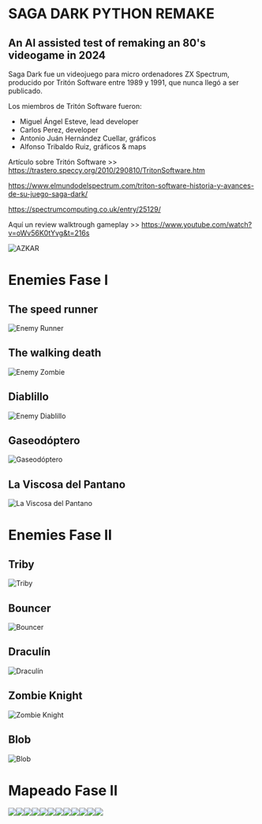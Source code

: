 # SAGA DARK PYTHON REMAKE
## An AI assisted test of remaking an 80's videogame in 2024

Saga Dark fue un videojuego para micro ordenadores ZX Spectrum, producido por Tritón Software entre 1989 y 1991, que nunca llegó a ser publicado.

Los miembros de Tritón Software fueron:

- Miguel Ángel Esteve, lead developer
- Carlos Perez, developer
- Antonio Juán Hernández Cuellar, gráficos
- Alfonso Tribaldo Ruiz, gráficos & maps

Artículo sobre Tritón Software >> https://trastero.speccy.org/2010/290810/TritonSoftware.htm

https://www.elmundodelspectrum.com/triton-software-historia-y-avances-de-su-juego-saga-dark/

https://spectrumcomputing.co.uk/entry/25129/

Aquí un review walktrough gameplay >> https://www.youtube.com/watch?v=oWv56K0tYvg&t=216s


![AZKAR](https://github.com/villenero/sagadark/blob/main/bitmaps/azkar/personaje_right_idle_1.png?raw=true)

# Enemies Fase I
## The speed runner
![Enemy Runner](https://github.com/villenero/sagadark/blob/main/bitmaps/gifs/enemy-runner.gif?raw=true)

## The walking death
![Enemy Zombie](https://github.com/villenero/sagadark/blob/main/bitmaps/gifs/enemy-zombie.gif?raw=true)

## Diablillo
![Enemy Diablillo](https://github.com/villenero/sagadark/blob/main/bitmaps/gifs/enemy-little-devil.gif?raw=true)

## Gaseodóptero
![Gaseodóptero](https://github.com/villenero/sagadark/blob/main/bitmaps/gifs/enemy-flying-ass.gif?raw=true)

## La Viscosa del Pantano
![La Viscosa del Pantano](https://github.com/villenero/sagadark/blob/main/bitmaps/gifs/enemy-viscosa.gif?raw=true)

# Enemies Fase II

## Triby
![Triby](https://github.com/villenero/sagadark/blob/main/bitmaps/gifs/enemy-triby.gif?raw=true)

## Bouncer
![Bouncer](https://github.com/villenero/sagadark/blob/main/bitmaps/gifs/enemy-bouncer.gif?raw=true)

## Draculín
![Draculín](https://github.com/villenero/sagadark/blob/main/bitmaps/gifs/enemy-bat.gif?raw=true)

## Zombie Knight
![Zombie Knight](https://github.com/villenero/sagadark/blob/main/bitmaps/gifs/enemy-knight.gif?raw=true)

## Blob
![Blob](https://github.com/villenero/sagadark/blob/main/bitmaps/gifs/enemy-blob.gif?raw=true)


# Mapeado Fase II
![](https://github.com/villenero/sagadark/blob/main/resources/screenshots/Fase%2002-01.png?raw=true)![](https://github.com/villenero/sagadark/blob/main/resources/screenshots/Fase%2002-02.png?raw=true)![](https://github.com/villenero/sagadark/blob/main/resources/screenshots/Fase%2002-03.png?raw=true)![](https://github.com/villenero/sagadark/blob/main/resources/screenshots/Fase%2002-04.png?raw=true)![](https://github.com/villenero/sagadark/blob/main/resources/screenshots/Fase%2002-05.png?raw=true)![](https://github.com/villenero/sagadark/blob/main/resources/screenshots/Fase%2002-06.png?raw=true)![](https://github.com/villenero/sagadark/blob/main/resources/screenshots/Fase%2002-07.png?raw=true)![](https://github.com/villenero/sagadark/blob/main/resources/screenshots/Fase%2002-08.png?raw=true)![](https://github.com/villenero/sagadark/blob/main/resources/screenshots/Fase%2002-09.gif?raw=true)![](https://github.com/villenero/sagadark/blob/main/resources/screenshots/Fase%2002-10.gif?raw=true)![](https://github.com/villenero/sagadark/blob/main/resources/screenshots/Fase%2002-11.gif?raw=true)![](https://github.com/villenero/sagadark/blob/main/resources/screenshots/Fase%2002-12.png?raw=true)
